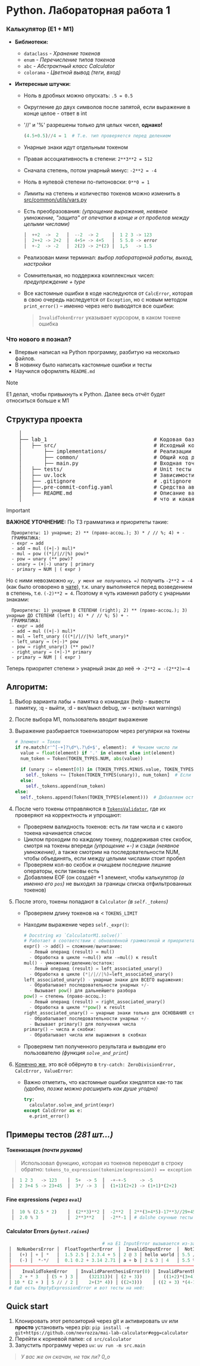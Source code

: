 # Python. Лабораторная работа 1   
### Калькулятор (E1 + M1)
- **Библиотеки:**
  - `dataclass` - _Хранение токенов_
  - `enum` - _Перечисление типов токенов_
  - `abc` - _Абстрактный класс Calculator_
  - `colorama` - _Цветной вывод (теги, вход)_
   
- **Интересные штучки:**
  - Ноль в дробных можно опускать: `.5 = 0.5`
  - Округление до двух символов после запятой, если выражение в конце целое - ответ в int
  - '//' и '%' разрешены только для целых чисел, **однако!**
    
    ```Python
    (4.5+0.5)//4 = 1  # Т.е. тип проверяется перед делением
    ```
  - Унарные знаки идут отдельным токеном
  - Правая ассоциативность в степени: `2**3**2 = 512`
  - Сначала степень, потом унарный минус: `-2**2 = -4`
  - Ноль в нулевой степени по-питоновски: `0**0 = 1`
  - Лимиты на степень и количество токенов можно изменить в [src/common/utils/vars.py](https://github.com/nevrozza/mai-lab-calculator/blob/main/src/common/utils/vars.py)
  - Есть преобразования: _(упрощение выражения, неявное умножение, "защита" от опечатки в конце и от пробелов между целыми числами)_
    
    ```Python
    │  ++2  ->  2   │  --2  -> 2     │  1 2 3 -> 123
    │  2++2 -> 2+2  │  4+5+ -> 4+5   │  5 5.0 -> error
    │  +-2  -> -2   │  2(2) -> 2*(2) │  1,5   -> 1.5
    ```
  - Реализован мини терминал: _выбор лабораторной работы, выход, настройки_
  - Сомнительная, но поддержка комплексных чисел: _предупреждение + type<complex>_
  - Все кастомные ошибки в коде наследуются от `CalcError`, которая в свою очередь наследуется от `Exception`, но с новым методом `print_error()` – именно через него выводятся все ошибки:
    > `InvalidTokenError` указывает курсором, в каком токене ошибка
  
### Что нового я познал?
- Впервые написал на Python программу, разбитую на несколько файлов.
- В новинку было написать кастомные ошибки и тесты
- Научился оформлять `README.md`

> [!NOTE]
> E1 делал, чтобы привыкнуть к Python. Далее весь отчёт будет относиться больше к M1

## Структура проекта

 <pre>
    │
    ├── lab_1                                  # Кодовая база лабораторной работы
    │   ├── src/                               # Исходный код
    │       ├── implementations/               # Реализации калькуляторов   
    │       ├── common/                        # Общий код для них: Токенизация, ABC Calculator, Utils (errors, operators, terminal)                   
    │       ├── main.py                        # Входная точка в программу
    │   ├── tests/                             # Unit тесты
    │   ├── uv.lock                            # Зависимости проекта
    │   ├── .gitignore                         # .gitignore файл
    │   ├──.pre-commit-config.yaml             # Средства автоматизации проверки кодстайла
    │   ├── README.md                          # Описание вашего проекта, с описанием файлов и с титульником о том,
    │                                          # что и какая задача
</pre>

> [!IMPORTANT]
>**ВАЖНОЕ УТОЧНЕНИЕ:** По ТЗ грамматика и приоритеты такие:
>  
>  ```
>    Приоритеты: 1) унарные; 2) ** (право-ассоц.); 3) * / // %; 4) + -
>    ГРАММАТИКА:
>    - expr → add
>    - add → mul ((+|-) mul)*
>    - mul → pow ((*|/|//|%) pow)*
>    - pow → unary (** pow)?
>    - unary → (+|-) unary | primary
>    - primary → NUM | ( expr )
>  ```
>  Но с ними невозможно _`ну, у меня не получилось =)`_ получить `-2**2 = -4` (как было оговорено в [чате](https://t.me/c/2907049440/5/2461)), т.к. unary выполняется перед возведением в степень, т.е. `(-2)**2 = 4`.
>  Поэтому я чуть изменил работу с унарными знаками:
>  
>  ```
>    Приоритеты: 1) унарные В СТЕПЕНИ (right); 2) ** (право-ассоц.); 3) унарные ДО СТЕПЕНИ (left); 4) * / // %; 5) + -
>    ГРАММАТИКА:
>    - expr → add
>    - add → mul ((+|-) mul)*
>    - mul → left_unary (((*|/|//|%) left_unary)*
>    - left_unary → (+|-)* pow
>    - pow → right_unary() (** pow)? 
>    - right_unary → (+|-)* primary
>    - primary → NUM | ( expr )
>  ```
>  Теперь приоритет степени > унарный знак до неё -> `-2**2 = -(2**2)=-4`

## Алгоритм:
1) Выбор варианта лабы + памятка о командах (help - вывести памятку, :q - выйти, :d - вкл/выкл debug, :w - вкл/выкл warnings)
2) После выбора M1, пользователь вводит выражение
3) Выражение разбирается токенизатором через регулярки на токены
   
   ```Python
   # Элемент → Токен
   if re.match(r'^[-+]?\d*\.?\d+$', element):  # Чекаем число ли 
     value = float(element) if '.' in element else int(element)
     num_token = Token(TOKEN_TYPES.NUM, abs(value))
  
     if (unary := element[0]) in (TOKEN_TYPES.MINUS.value, TOKEN_TYPES.PLUS.value):  # Проверяем на наличие знака
       self._tokens += [Token(TOKEN_TYPES(unary)), num_token]  # Если есть, добавляем его отдельным токеном
     else:
       self._tokens.append(num_token)
   else:
     self._tokens.append(Token(TOKEN_TYPES(element)))  # Добавляем остальные элементы
   ```
4) После чего токены отправляются в [`TokensValidator`](https://github.com/nevrozza/mai-lab-calculator/blob/main/src/common/tokenization/tokens_validator.py), где их проверяют на корректность и упрощают:
    - Проверяем валидность токенов: есть ли там числа и с какого токена начинается список
    - Циклом проходим по каждому токену, поддерживая стек скобок, смотря на токены впереди _(упрощение +-)_ и сзади _(неявное умножение)_, а также смотрим на последовательности NUM, чтобы объединять, если между целыми числами стоит пробел
    - Проверяем кол-во скобок и очищаем последние лишние операторы, если таковы есть
    - Добавляем EOF (он создаёт +1 элемент, чтобы калькулятор _(а именно его `pos`)_ не выходил за границы списка отфильтрованных токенов)
5) После этого, токены попадают в `Calculator` _(в `self._tokens`)_
    - Проверяем длину токенов на < `TOKENS_LIMIT`
    - Находим выражение через `self._expr()`:

      ```Python
      # Docstring из `CalculatorM1.solve()`
      # Работает в соответствии с обновлённой грамматикой и приоритетами
      expr() -> add() – сложение/вычитание:
        - Левый операнд (result) = mul()
        - Обработка в цикле +=mul() или -=mul() к result
      mul() - умножение/деление/остаток:
        - Левый операнд (result) = left_associated_unary()
        - Обработка в цикле (*|/|//|%)=left_associated_unary()
      left_associated_unary() - унарные знаки для ВСЕГО выражения:
        - Обрабатывает последовательности унарных +/-
        - Вызывает pow() для дальнейшего разбора
      pow() – степень (право-ассоц.):
        - Левый операнд (result) = right_associated_unary()
        - Обработка в цикле **pow() к result
      right_associated_unary() — унарные знаки только для ОСНОВАНИЯ степени:
        - Обрабатывает последовательности унарных +/-
        - Вызывает primary() для получения числа
      primary() — числа и скобки:
        - Обрабатывает числа или выражения в скобках
      ```
    - Проверяем тип полученного результата и выводим его пользователю _(функция `solve_and_print`)_
6) [Конечно же](https://github.com/nevrozza/mai-lab-calculator/blob/main/src/common/utils/errors.py), это всё обёрнуто в `try-catch: ZeroDivisionError, CalcError, ValueError`:
    - Важно отметить, что кастомные ошибки хэндлятся как-то так _(удобно, позже можно расширить как душе угодно)_
      
      ```python
      try:
        calculator.solve_and_print(expr)
      except CalcError as e:
        e.print_error()
      ```
      
## Примеры тестов _(281 шт...)_
#### Токенизация _(почти руками)_
> Использовал функцию, которая из токенов переводит в строку обратно:
> `tokens_to_expression(tokenize(expression)) == exception`
```python
  │  1 2 3   -> 123    │  5+  -> 5  │  -+-+-5     -> -5
  │  2 3+4 5 -> 23+45  │  3*/ -> 3  │  (1+1)(2+2) -> (1+1)*(2+2)
```
#### Fine expressions _(через `eval`)_
```python
  │  10 % (2.5 * 2)    │  (2**3)**2 │  -2**2  │ 2**(3+4*5)-17**3//29+45*(67-89//3)**2%77-1234//56+9876*543//210
  │  2.0 % 3           │  2**3**2   │  -2**-1 │ # dalshe скучные тесты
```
#### Calculator Errors _(`pytest.raises`)_
```python
                                    # на E1 InputError вызывается из-за '%' и скобок
 │  NoNumbersError │  FloatTogetherError  │  InvalidInputError  │  NotIntegerDivisionError │  InvalidExprStartError   │
 │   (+) │ + │ *   │  1.5 2.5 │ 2.3.4 + 5 │ 2 @ 3 │ hello world │ 5.5 // 2 │ 10 // 2.5     │   * 5 + 2 │ )5 + 3(      │
 │   (-) │  *-*/   │  0.1 0.2 + 3.14 2.71 │ a + b │ 2 & 3 | 4   │ 5.5 % 2" │ (5.5 + 2) % 3 │    / 10   │ // 10        │
 ├────────────────────────────────────────────────────────────────────────────────────────────────────────────────────│  
 │    InvalidTokenError   │ InvalidParenthesisError(0) │ InvalidParenthesisError(1) │  ZeroDivisionError │ ValueError │  
 │   2 + * 3   │ (5 + ) 3 │    (32131))( │ (2 + 3))    │   ((1+2)*(3+4) │ (2 + 3    │ 5 / 0  │  5 % 0    │ "9" * 5000 │
 │ 10 * (2 + ) │ 5 // / 2 │    2+(3* 4)) │ ((2+3)))    │ ((2 + 3) *(4-1 │ (((5+2)*3 │ 5 // 0 │  0**-1    │ "123"*2000 │
 # Ещё есть EmptyExpressionError и вот тесты на неё: 
```

## Quick start
 1) Клонировать этот репозиторий через git и активировать uv или **просто** установить через pip:
   `pip install -e git+https://github.com/nevrozza/mai-lab-calculator#egg=calculator`
 2) Перейти к корневой папке:
    `cd src/calculator`
 4) Запустить программу через `uv`:
    `uv run -m src.main`
>_У вас же он скачан, не так ли? 0_о_


